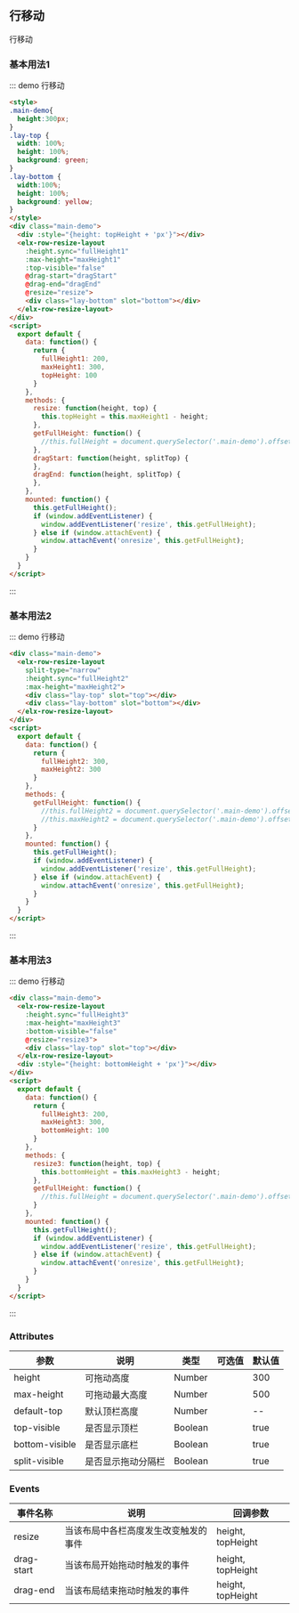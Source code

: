 ## 行移动

行移动

### 基本用法1

::: demo 行移动
```html
<style>
.main-demo{
  height:300px;
}
.lay-top {
  width: 100%;
  height: 100%;
  background: green;
}
.lay-bottom {
  width:100%;
  height: 100%;
  background: yellow;
}
</style>
<div class="main-demo">
  <div :style="{height: topHeight + 'px'}"></div>
  <elx-row-resize-layout
    :height.sync="fullHeight1"
    :max-height="maxHeight1"
    :top-visible="false"
    @drag-start="dragStart"
    @drag-end="dragEnd"
    @resize="resize">
    <div class="lay-bottom" slot="bottom"></div>
  </elx-row-resize-layout>
</div>
<script>
  export default {
    data: function() {
      return {
        fullHeight1: 200,
        maxHeight1: 300,
        topHeight: 100
      }
    },
    methods: {
      resize: function(height, top) {
        this.topHeight = this.maxHeight1 - height;
      },
      getFullHeight: function() {
        //this.fullHeight = document.querySelector('.main-demo').offsetHeight;
      },
      dragStart: function(height, splitTop) {
      },
      dragEnd: function(height, splitTop) {
      },
    },
    mounted: function() {
      this.getFullHeight();
      if (window.addEventListener) {
        window.addEventListener('resize', this.getFullHeight);
      } else if (window.attachEvent) {
        window.attachEvent('onresize', this.getFullHeight);
      }
    }
  }
</script>
```
:::

### 基本用法2

::: demo 行移动
```html
<div class="main-demo">
  <elx-row-resize-layout
    split-type="narrow"
    :height.sync="fullHeight2"
    :max-height="maxHeight2">
    <div class="lay-top" slot="top"></div>
    <div class="lay-bottom" slot="bottom"></div>
  </elx-row-resize-layout>
</div>
<script>
  export default {
    data: function() {
      return {
        fullHeight2: 300,
        maxHeight2: 300
      }
    },
    methods: {
      getFullHeight: function() {
        //this.fullHeight2 = document.querySelector('.main-demo').offsetHeight;
        //this.maxHeight2 = document.querySelector('.main-demo').offsetHeight;
      }
    },
    mounted: function() {
      this.getFullHeight();
      if (window.addEventListener) {
        window.addEventListener('resize', this.getFullHeight);
      } else if (window.attachEvent) {
        window.attachEvent('onresize', this.getFullHeight);
      }
    }
  }
</script>
```
:::

### 基本用法3

::: demo 行移动
```html
<div class="main-demo">
  <elx-row-resize-layout
    :height.sync="fullHeight3"
    :max-height="maxHeight3"
    :bottom-visible="false"
    @resize="resize3">
    <div class="lay-top" slot="top"></div>
  </elx-row-resize-layout>
  <div :style="{height: bottomHeight + 'px'}"></div>
</div>
<script>
  export default {
    data: function() {
      return {
        fullHeight3: 200,
        maxHeight3: 300,
        bottomHeight: 100
      }
    },
    methods: {
      resize3: function(height, top) {
        this.bottomHeight = this.maxHeight3 - height;
      },
      getFullHeight: function() {
        //this.fullHeight = document.querySelector('.main-demo').offsetHeight;
      }
    },
    mounted: function() {
      this.getFullHeight();
      if (window.addEventListener) {
        window.addEventListener('resize', this.getFullHeight);
      } else if (window.attachEvent) {
        window.attachEvent('onresize', this.getFullHeight);
      }
    }
  }
</script>
```
:::

### Attributes
| 参数      | 说明          | 类型      | 可选值                           | 默认值  |
|---------- |-------------- |---------- |--------------------------------  |-------- |
| height | 可拖动高度 | Number | | 300 |
| max-height | 可拖动最大高度 | Number | | 500 |
| default-top | 默认顶栏高度 | Number | | -- |
| top-visible | 是否显示顶栏 | Boolean | | true |
| bottom-visible | 是否显示底栏 | Boolean | | true |
| split-visible | 是否显示拖动分隔栏 | Boolean | | true |


### Events
| 事件名称 | 说明 | 回调参数 |
|---------- |-------- |---------- |
| resize | 当该布局中各栏高度发生改变触发的事件 | height, topHeight |
| drag-start | 当该布局开始拖动时触发的事件 | height, topHeight |
| drag-end | 当该布局结束拖动时触发的事件 | height, topHeight |